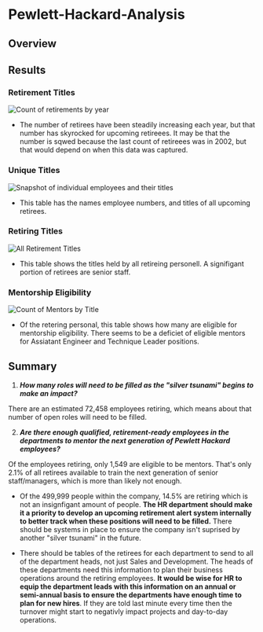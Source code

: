 # Pewlett-Hackard-Analysis

## Overview


## Results

### Retirement Titles
![Count of retirements by year](https://user-images.githubusercontent.com/100237685/190671683-36f4ba90-6d78-4390-9b0b-7e59d38f2ffc.png)
- The number of retirees have been steadily increasing each year, but that number has skyrocked for upcoming retireees. It may be that the number is sqwed because the last count of retireees was in 2002, but that would depend on when this data was captured. 

### Unique Titles
![Snapshot of individual employees and their titles](https://user-images.githubusercontent.com/100237685/190669843-92577c24-9baf-4047-ae94-c5c2cb0addf3.png)
- This table has the names employee numbers, and titles of all upcoming retirees.

### Retiring Titles
![All Retirement Titles](https://user-images.githubusercontent.com/100237685/190668509-0df4289c-b5d3-4355-a0c3-d3ed02388371.png)
- This table shows the titles held by all retireing personell. A signifigant portion of retirees are senior staff. 

### Mentorship Eligibility
![Count of Mentors by Title](https://user-images.githubusercontent.com/100237685/190668110-397cbe00-1369-484e-944f-6896ba9ff22f.png)
- Of the retering personal, this table shows how many are eligible for mentorship eligibility. There seems to be a deficiet of eligible mentors for Assiatant Engineer and Technique Leader positions. 


## Summary


1. ***How many roles will need to be filled as the "silver tsunami" begins to make an impact?***

There are an estimated 72,458 employees retiring, which means about that number of open roles will need to be filled.

2. ***Are there enough qualified, retirement-ready employees in the departments to mentor the next generation of Pewlett Hackard employees?***

Of the employees retiring, only 1,549 are eligible to be mentors. That's only 2.1% of all retirees available to train the next generation of senior staff/managers, which is more than likely not enough.  

- Of the 499,999 people within the company, 14.5% are retiring which is not an insignfigant amount of people. **The HR department should make it a priority to develop an upcoming retirement alert system internally to better track when these positions will need to be filled.** There should be systems in place to ensure the company isn't suprised by another "silver tsunami" in the future.

- There should be tables of the retirees for each department to send to all of the department heads, not just Sales and Development. The heads of these departments need this information to plan their business operations around the retiring employees. **It would be wise for HR to equip the department leads with this information on an annual or semi-annual basis to ensure the departments have enough time to plan for new hires**. If they are told last minute every time then the turnover might start to negativly impact projects and day-to-day operations. 
